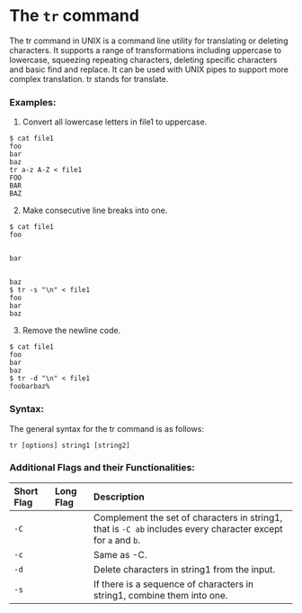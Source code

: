 # The `tr` command

The tr command in UNIX is a command line utility for translating or deleting characters.
It supports a range of transformations including uppercase to lowercase, squeezing repeating characters, deleting specific characters and basic find and replace.
It can be used with UNIX pipes to support more complex translation. tr stands for translate.

### Examples:

1. Convert all lowercase letters in file1 to uppercase.

```
$ cat file1
foo
bar
baz
tr a-z A-Z < file1
FOO
BAR
BAZ
```

2. Make consecutive line breaks into one.

```
$ cat file1
foo


bar


baz
$ tr -s "\n" < file1
foo
bar
baz
```

3. Remove the newline code.

```
$ cat file1
foo
bar
baz
$ tr -d "\n" < file1
foobarbaz%
```

### Syntax:

The general syntax for the tr command is as follows:

```
tr [options] string1 [string2]
```

### Additional Flags and their Functionalities:

| **Short Flag** | **Long Flag** | **Description**                                                                                               |
| :------------- | :------------ | :------------------------------------------------------------------------------------------------------------ |
| `-C`           |               | Complement the set of characters in string1, that is `-C ab` includes every character except for `a` and `b`. |
| `-c`           |               | Same as -C.                                                                                                   |
| `-d`           |               | Delete characters in string1 from the input.                                                                  |
| `-s`           |               | If there is a sequence of characters in string1, combine them into one.                                       |
